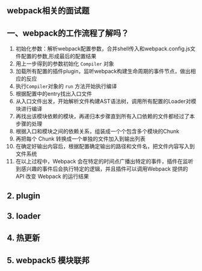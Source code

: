 ## webpack相关的面试题

## 一、webpack的工作流程了解吗？

1. 初始化参数：解析webpack配置参数，合并shell传入和webpack.config.js文件配置的参数,形成最后的配置结果
2. 用上一步得到的参数初始化 `Compiler` 对象
3. 加载所有配置的插件plugin，监听webpack构建生命周期的事件节点，做出相应的反应
4. 执行`Compiler`对象的 `run` 方法开始执行编译
5. 根据配置中的entry找出入口文件
6. 从入口文件出发，开始解析文件构建AST语法树，调用所有配置的Loader对模块进行编译
7. 再找出该模块依赖的模块，再递归本步骤直到所有入口依赖的文件都经过了本步骤的处理
8. 根据入口和模块之间的依赖关系，组装成一个个包含多个模块的Chunk
9. 再把每个 Chunk 转换成一个单独的文件加入到输出列表
10. 在确定好输出内容后，根据配置确定输出的路径和文件名，把文件内容写入到文件系统
11. 在以上过程中，Webpack 会在特定的时间点广播出特定的事件，插件在监听到感兴趣的事件后会执行特定的逻辑，并且插件可以调用Webpack 提供的 API 改变 Webpack 的运行结果

## 2. plugin 

## 3. loader 

## 4. 热更新

## 5. webpack5 模块联邦